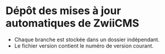 # Dépôt des mises à jour automatiques de ZwiiCMS
- Chaque branche est stockée dans un dossier indépendant.
- Le fichier version contient le numéro de version courant.
